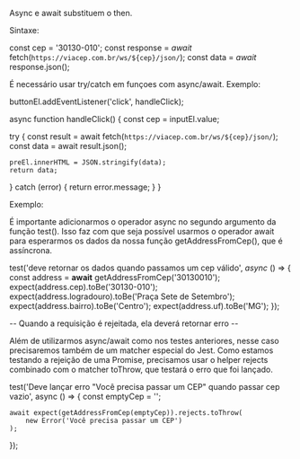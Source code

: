 
Async e await substituem o then. 

Sintaxe: 

const cep = '30130-010'; 
const response = *await* fetch(`https://viacep.com.br/ws/${cep}/json/`);
const data = *await* response.json();

É necessário usar try/catch em funçoes com async/await. Exemplo:

buttonEl.addEventListener('click', handleClick);

async function handleClick() {
  const cep = inputEl.value;

  try {
    const result = await fetch(`https://viacep.com.br/ws/${cep}/json/`);
    const data = await result.json();

    preEl.innerHTML = JSON.stringify(data);
    return data;
  } catch (error) {
    return error.message;
  }
}

<!-- -- Testes assíncronos --  -->

Exemplo:

É importante adicionarmos o operador async no segundo argumento da função test(). Isso faz com que seja possível usarmos o operador await para esperarmos os dados da nossa função getAddressFromCep(), que é assíncrona.

test('deve retornar os dados quando passamos um cep válido', *async* () => {
    const address = **await** getAddressFromCep('30130010');
    expect(address.cep).toBe('30130-010');
    expect(address.logradouro).toBe('Praça Sete de Setembro');
    expect(address.bairro).toBe('Centro');
    expect(address.uf).toBe('MG');
});

-- Quando a requisição é rejeitada, ela deverá retornar erro -- 

Além de utilizarmos async/await como nos testes anteriores, nesse caso precisaremos também de um matcher especial do Jest. Como estamos testando a rejeição de uma Promise, precisamos usar o helper rejects combinado com o matcher toThrow, que testará o erro que foi lançado.

test('Deve lançar erro "Você precisa passar um CEP" quando passar cep vazio', async () => {
    const emptyCep = '';

    await expect(getAddressFromCep(emptyCep)).rejects.toThrow(
        new Error('Você precisa passar um CEP')
    );
});